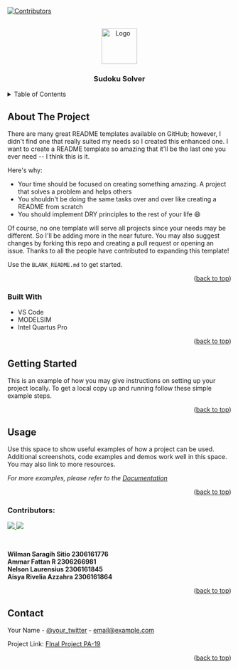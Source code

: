 <a id="readme-top"></a>

[![Contributors][contributors-shield]][contributors-url]



<!-- PROJECT LOGO -->
<br />
<div align="center">
  <a href="https://github.com/othneildrew/Best-README-Template">
    <img src="https://upload.wikimedia.org/wikipedia/commons/thumb/f/ff/Sudoku-by-L2G-20050714.svg/640px-Sudoku-by-L2G-20050714.svg.png" alt="Logo" width="80" height="80">
  </a>

  <h3 align="center">Sudoku Solver</h3>


</div>



<!-- TABLE OF CONTENTS -->
<details>
  <summary>Table of Contents</summary>
  <ol>
    <li>
      <a href="#about-the-project">About The Project</a>
      <ul>
        <li><a href="#built-with">Built With</a></li>
      </ul>
    </li>
    <li>
      <a href="#getting-started">Getting Started</a>
      <ul>
        <li><a href="#prerequisites">Prerequisites</a></li>
        <li><a href="#installation">Installation</a></li>
      </ul>
    </li>
    <li><a href="#usage">Usage</a></li>
    <li><a href="#roadmap">Roadmap</a></li>
    <li><a href="#contributing">Contributing</a></li>
    <li><a href="#license">License</a></li>
    <li><a href="#contact">Contact</a></li>
    <li><a href="#acknowledgments">Acknowledgments</a></li>
  </ol>
</details>



<!-- ABOUT THE PROJECT -->
## About The Project

There are many great README templates available on GitHub; however, I didn't find one that really suited my needs so I created this enhanced one. I want to create a README template so amazing that it'll be the last one you ever need -- I think this is it.

Here's why:
* Your time should be focused on creating something amazing. A project that solves a problem and helps others
* You shouldn't be doing the same tasks over and over like creating a README from scratch
* You should implement DRY principles to the rest of your life :smile:

Of course, no one template will serve all projects since your needs may be different. So I'll be adding more in the near future. You may also suggest changes by forking this repo and creating a pull request or opening an issue. Thanks to all the people have contributed to expanding this template!

Use the `BLANK_README.md` to get started.

<p align="right">(<a href="#readme-top">back to top</a>)</p>



### Built With
- VS Code
- MODELSIM
- Intel Quartus Pro



<p align="right">(<a href="#readme-top">back to top</a>)</p>



<!-- GETTING STARTED -->
## Getting Started

This is an example of how you may give instructions on setting up your project locally.
To get a local copy up and running follow these simple example steps.


<p align="right">(<a href="#readme-top">back to top</a>)</p>



<!-- USAGE EXAMPLES -->
## Usage

Use this space to show useful examples of how a project can be used. Additional screenshots, code examples and demos work well in this space. You may also link to more resources.

_For more examples, please refer to the [Documentation](https://example.com)_

<p align="right">(<a href="#readme-top">back to top</a>)</p>


### Contributors:

<a href="https://github.com/nlsnlaurensius/Proyek-Akhir-PSD-PA19/graphs/contributors">
  <img src="https://contrib.rocks/image?repo=nlsnlaurensius/Proyek-Akhir-PSD-PA19" />
</a>
<a href="https://github.com/Tinkermannn/Money-Convert/graphs/contributors">
  <img src="https://contrib.rocks/image?repo=Tinkermannn/Money-Convert" />
</a>

<p><br></p>

**Wilman Saragih Sitio		2306161776  
Ammar Fattan R			2306266981  
Nelson Laurensius			2306161845  
Aisya Rivelia Azzahra		2306161864**




<p align="right">(<a href="#readme-top">back to top</a>)</p>


<!-- CONTACT -->
## Contact

Your Name - [@your_twitter](https://twitter.com/your_username) - email@example.com

Project Link: [FInal Project PA-19](https://github.com/nlsnlaurensius/Proyek-Akhir-PSD-PA19)

<p align="right">(<a href="#readme-top">back to top</a>)</p>

[contributors-shield]: https://img.shields.io/github/contributors/nlsnlaurensius/Proyek-Akhir-PSD-PA19.svg?style=for-the-badge 
[contributors-url]: https://github.com/nlsnlaurensius/Proyek-Akhir-PSD-PA19/graphs/contributors
